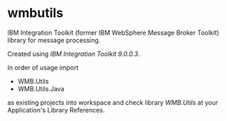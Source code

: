 # wmbutils 

IBM Integration Toolkit (former IBM WebSphere Message Broker Toolkit) library for message processing.

Created using _IBM Integration Toolkit 9.0.0.3_.

In order of usage import 
- WMB.Utils
- WMB.Utils.Java

as existing projects into workspace and check library _WMB.Utils_ at your Application's Library References.
